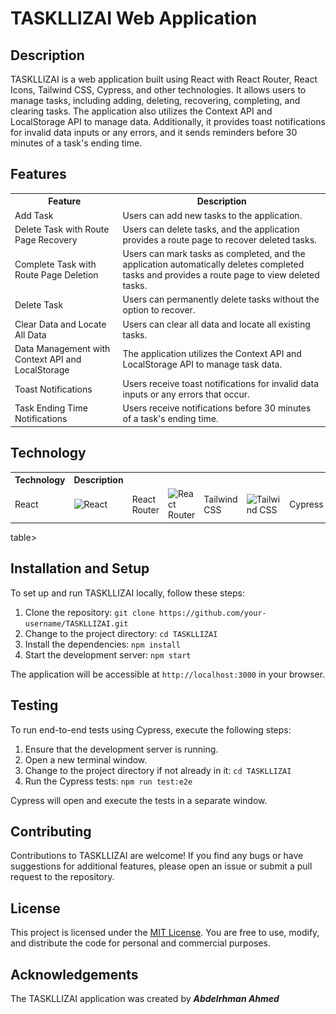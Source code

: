 # TASKLLIZAI Web Application

## Description

TASKLLIZAI is a web application built using React with React Router, React Icons, Tailwind CSS, Cypress, and other technologies. It allows users to manage tasks, including adding, deleting, recovering, completing, and clearing tasks. The application also utilizes the Context API and LocalStorage API to manage data. Additionally, it provides toast notifications for invalid data inputs or any errors, and it sends reminders before 30 minutes of a task's ending time.

## Features

<table>
  <tr>
    <th>Feature</th>
    <th>Description</th>
  </tr>
  <tr>
    <td>Add Task</td>
    <td>Users can add new tasks to the application.</td>
  </tr>
  <tr>
    <td>Delete Task with Route Page Recovery</td>
    <td>Users can delete tasks, and the application provides a route page to recover deleted tasks.</td>
  </tr>
  <tr>
    <td>Complete Task with Route Page Deletion</td>
    <td>Users can mark tasks as completed, and the application automatically deletes completed tasks and provides a route page to view deleted tasks.</td>
  </tr>
  <tr>
    <td>Delete Task</td>
    <td>Users can permanently delete tasks without the option to recover.</td>
  </tr>
  <tr>
    <td>Clear Data and Locate All Data</td>
    <td>Users can clear all data and locate all existing tasks.</td>
  </tr>
  <tr>
    <td>Data Management with Context API and LocalStorage</td>
    <td>The application utilizes the Context API and LocalStorage API to manage task data.</td>
  </tr>
  <tr>
    <td>Toast Notifications</td>
    <td>Users receive toast notifications for invalid data inputs or any errors that occur.</td>
  </tr>
  <tr>
    <td>Task Ending Time Notifications</td>
    <td>Users receive notifications before 30 minutes of a task's ending time.</td>
  </tr>
</table>

## Technology

<table>
  <tr>
    <th>Technology</th>
    <th>Description</th>
  </tr>
  <tr>
    <td>React</td>
    <td><img width="30px" height="30px" src="https://cdn.jsdelivr.net/gh/devicons/devicon/icons/react/react-original.svg" alt="React"></td>
    <td>React Router</td>
    <td><img width="30px" height="30px" src="https://cdn.jsdelivr.net/gh/devicons/devicon/icons/react/react-original.svg" alt="React Router"></td>
    <td>Tailwind CSS</td>
    <td><img width="40px" height="40px" src="https://cdn.jsdelivr.net/gh/devicons/devicon/icons/tailwindcss/tailwindcss-plain.svg" alt="Tailwind CSS"></td>
    <td>Cypress</td>
    <td><img width="100px" height="40px" src="https://raw.githubusercontent.com/cypress-io/cypress/develop/assets/cypress-logo-dark.png" alt="Cypress"></td>
  </tr>
</table>

table>

## Installation and Setup

To set up and run TASKLLIZAI locally, follow these steps:

1. Clone the repository: `git clone https://github.com/your-username/TASKLLIZAI.git`
2. Change to the project directory: `cd TASKLLIZAI`
3. Install the dependencies: `npm install`
4. Start the development server: `npm start`

The application will be accessible at `http://localhost:3000` in your browser.

## Testing

To run end-to-end tests using Cypress, execute the following steps:

1. Ensure that the development server is running.
2. Open a new terminal window.
3. Change to the project directory if not already in it: `cd TASKLLIZAI`
4. Run the Cypress tests: `npm run test:e2e`

Cypress will open and execute the tests in a separate window.

## Contributing

Contributions to TASKLLIZAI are welcome! If you find any bugs or have suggestions for additional features, please open an issue or submit a pull request to the repository.

## License

This project is licensed under the [MIT License](https://opensource.org/licenses/MIT). You are free to use, modify, and distribute the code for personal and commercial purposes.

## Acknowledgements

The TASKLLIZAI application was created by **_Abdelrhman Ahmed_**
